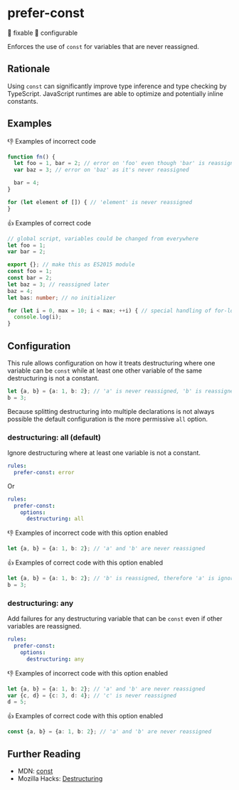 # prefer-const

:wrench: fixable
:nut_and_bolt: configurable

Enforces the use of `const` for variables that are never reassigned.

## Rationale

Using `const` can significantly improve type inference and type checking by TypeScript. JavaScript runtimes are able to optimize and potentially inline constants.

## Examples

:thumbsdown: Examples of incorrect code

```ts
function fn() {
  let foo = 1, bar = 2; // error on 'foo' even though 'bar' is reassigned
  var baz = 3; // error on 'baz' as it's never reassigned

  bar = 4;
}

for (let element of []) { // 'element' is never reassigned
}
```

:thumbsup: Examples of correct code

```ts
// global script, variables could be changed from everywhere
let foo = 1;
var bar = 2;
```

```ts
export {}; // make this as ES2015 module
const foo = 1;
const bar = 2;
let baz = 3; // reassigned later
baz = 4;
let bas: number; // no initializer

for (let i = 0, max = 10; i < max; ++i) { // special handling of for-loops: because 'i' is reassigned 'max' has no error
  console.log(i);
}
```

## Configuration

This rule allows configuration on how it treats destructuring where one variable can be `const` while at least one other variable of the same destructuring is not a constant.

```ts
let {a, b} = {a: 1, b: 2}; // 'a' is never reassigned, 'b' is reassigned
b = 3;
```

Because splitting destructuring into multiple declarations is not always possible the default configuration is the more permissive `all` option.

### destructuring: all (default)

Ignore destructuring where at least one variable is not a constant.

```yaml
rules:
  prefer-const: error
```

Or

```yaml
rules:
  prefer-const:
    options:
      destructuring: all
```

:thumbsdown: Examples of incorrect code with this option enabled

```ts
let {a, b} = {a: 1, b: 2}; // 'a' and 'b' are never reassigned
```

:thumbsup: Examples of correct code with this option enabled

```ts
let {a, b} = {a: 1, b: 2}; // 'b' is reassigned, therefore 'a' is ignored
b = 3;
```

### destructuring: any

Add failures for any destructuring variable that can be `const` even if other variables are reassigned.

```yaml
rules:
  prefer-const:
    options:
      destructuring: any
```

:thumbsdown: Examples of incorrect code with this option enabled

```ts
let {a, b} = {a: 1, b: 2}; // 'a' and 'b' are never reassigned
var {c, d} = {c: 3, d: 4}; // 'c' is never reassigned
d = 5;
```

:thumbsup: Examples of correct code with this option enabled

```ts
const {a, b} = {a: 1, b: 2}; // 'a' and 'b' are never reassigned
```

## Further Reading

* MDN: [const](https://developer.mozilla.org/en-US/docs/Web/JavaScript/Reference/Statements/const)
* Mozilla Hacks: [Destructuring](https://hacks.mozilla.org/2015/05/es6-in-depth-destructuring/)
